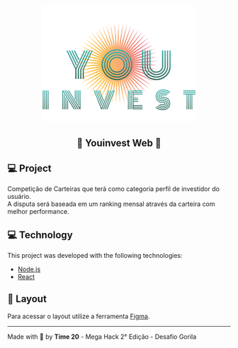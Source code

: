 <h1 align="center">
    <img alt="Youinvest" title="#delicinha" src="https://raw.githubusercontent.com/Time20DesafioGorila/frontend/master/src/assets/youinvest.png" width="350px" />
</h1>

<h2 align="center">
  🚧 Youinvest Web 🚧
</h2>

## 💻 Project

<p>Competição de Carteiras que terá como categoria perfil de investidor do usuário.<br />
A disputa será baseada em um ranking mensal através da carteira com melhor performance.</p>

## 💻 Technology

This project was developed with the following technologies:

-   [Node.js](https://nodejs.org/en/)
-   [React](https://reactjs.org)

## 🔖 Layout

Para acessar o layout utilize a ferramenta [Figma](https://www.figma.com/file/CB66k1Beh6fX7uLjH7D14y/Gorila?node-id=157%3A305).

---

Made with 💜 by <b>Time 20</b> - Mega Hack 2° Edição - Desafio Gorila
